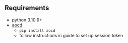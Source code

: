 ## Requirements

- python 3.10.9+
- [aocd](https://github.com/wimglenn/advent-of-code-data)
  - `pip install aocd`
  - follow instructions in guide to set up session token